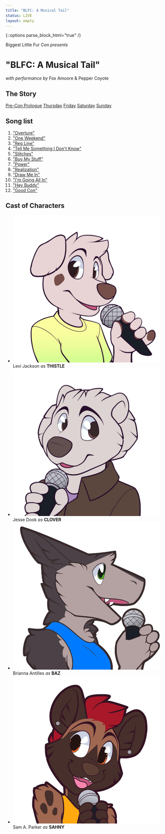 ```yaml
---
title: "BLFC: A Musical Tail"
status: LIVE
layout: empty
---
```

{::options parse_block_html="true" /}

<div id="titlecard">
Biggest Little Fur Con
<em>presents</em>
<h1>"BLFC: A Musical Tail"</h1>
<em>with performance by</em>
Fox Amoore &amp; Pepper Coyote
</div>



<div id="" class="one-full bg-three textcenter">
<div class="page-wrapper">
<h2>The Story</h2>
<a href="/theme/story-00" class="button">Pre-Con Prologue</a>
<a href="/theme/story-thursday" class="button">Thursday</a>
<a href="/theme/story-friday" class="button">Friday</a>
<a href="/theme/story-saturday" class="button">Saturday</a>
<a href="/theme/story-sunday" class="button">Sunday</a>
</div>
</div>


<div id="card-playlist" class="textcenter one-full bg-two">
<h2>Song list</h2>
<ol>
	<li><a href="https://foxamoore.bandcamp.com/track/overture-one-weekend" target="_blank">"Overture"</a></li>
	<li><a href="https://foxamoore.bandcamp.com/track/one-weekend" target="_blank">"One Weekend"</a></li>
	<li><a href="https://foxamoore.bandcamp.com/track/reg-line" target="_blank">"Reg Line"</a></li>
	<li><a href="https://foxamoore.bandcamp.com/track/tell-me-something" target="_blank">"Tell Me Something I Don't Know"</a></li>
	<li><a href="https://foxamoore.bandcamp.com/track/stitches" target="_blank">"Stitches"</a></li>
	<li><a href="https://foxamoore.bandcamp.com/track/buy-my-stuff" target="_blank">"Buy My Stuff"</a></li>
	<li><a href="https://foxamoore.bandcamp.com/track/power" target="_blank">"Power"</a></li>
	<li><a href="https://foxamoore.bandcamp.com/track/realization" target="_blank">"Realization"</a></li>
	<li><a href="https://foxamoore.bandcamp.com/track/draw-me-in" target="_blank">"Draw Me In"</a></li>
	<li><a href="https://foxamoore.bandcamp.com/track/goin-all-in" target="_blank">"I'm Going All In"</a></li>
	<li><a href="https://foxamoore.bandcamp.com/track/hey-buddy" target="_blank">"Hey Buddy"</a></li>
	<li><a href="https://foxamoore.bandcamp.com/track/good-con" target="_blank">"Good Con"</a></li>
</ol>

<div class="clear"></div>
</div>


<div id="card-characters-container" class="one-full bg-four textcenter">
<h2>Cast of Characters</h2>

<ul id="card-characters">
	<li class="one_fourth">
		<img src="/assets/theme/art-thistle.jpg">
		Levi Jackson
		<em>as</em>
		<strong>THISTLE</strong>
	</li>
	<li class="one_fourth">
		<img src="/assets/theme/art-clover.jpg">
		Jesse Dook
		<em>as</em>
		<strong>CLOVER</strong>
	</li>
	<li class="one_fourth">
		<img src="/assets/theme/art-baz.jpg">
		Brianna Antilles
		<em>as</em>
		<strong>BAZ</strong>
	</li>
	<li class="one_fourth">
		<img src="/assets/theme/art-sahny.jpg">
		Sam A. Parker
		<em>as</em>
		<strong>SAHNY</strong>
	</li>
</ul>
<div class="clear"></div>
</div>
